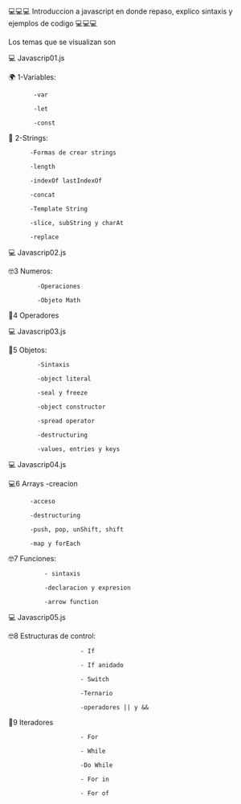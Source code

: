💻💻💻 Introduccion a javascript en donde repaso, explico sintaxis y ejemplos de codigo 💻💻💻

Los temas que se visualizan son 

💻 Javascrip01.js

🌍 1-Variables:
        
           -var
        
           -let
        
           -const


📝 2-Strings:

          -Formas de crear strings
          
          -length
          
          -indexOf lastIndexOf
          
          -concat
          
          -Template String
          
          -slice, subString y charAt
          
          -replace
          
💻 Javascrip02.js          
          
🤓3 Numeros:

            -Operaciones 
            
            -Objeto Math
            
🧭4 Operadores

💻 Javascrip03.js

💾5 Objetos:

            -Sintaxis
            
            -object literal
            
            -seal y freeze
            
            -object constructor
            
            -spread operator
            
            -destructuring
            
            -values, entries y keys
            
💻 Javascrip04.js

💻6 Arrays
          -creacion
          
          -acceso
          
          -destructuring
          
          -push, pop, unShift, shift
          
          -map y forEach
          
🤓7 Funciones:

              - sintaxis
              
              -declaracion y expresion
              
              -arrow function

💻 Javascrip05.js

🤓8 Estructuras de control:

                        - If
                        
                        - If anidado
                        
                        - Switch
                        
                        -Ternario
                        
                        -operadores || y &&
                        
💾9 Iteradores

                        - For
                        
                        - While
                        
                        -Do While
                        
                        - For in
                        
                        - For of
                        
